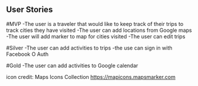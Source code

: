 ## User Stories
#MVP
-The user is a traveler that would like to keep track of their trips to track cities they have visited
-The user can add locations from Google maps
-The user will add marker to map for cities visited
-The user can edit trips

#Silver
-The user can add activities to trips
-the use can sign in with Facebook O Auth


#Gold
-The user can add activities to Google calendar


icon credit: Maps Icons Collection https://mapicons.mapsmarker.com
